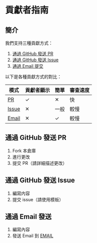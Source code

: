 # 貢獻者指南

## 簡介

我們支持三種貢獻方式：

1.  [通過 GitHub 發送 PR](/%E7%B0%A1%E4%BB%8B/contribute/#github-pr)
2.  [通過 GitHub 發送 Issue](/%E7%B0%A1%E4%BB%8B/contribute/#github-Issue)
3.  [通過 Email 提交](/%E7%B0%A1%E4%BB%8B/contribute/#email)

以下是各種貢獻方式的對比：

| 模式 | 貢獻者顯示 | 簡單 | 審查速度 |
| - | - | - | - |
| [PR](/%E7%B0%A1%E4%BB%8B/contribute/#github-pr) | ✓ | ✕ | 快 |
| [Issue](/%E7%B0%A1%E4%BB%8B/contribute/#github-Issue)  | ✕ | 一般 | 較慢 |
| [Email](/%E7%B0%A1%E4%BB%8B/contribute/#email) | ✕ | ✓ | 較慢 |

## 通過 GitHub 發送 PR

1.  Fork 本倉庫
2.  進行更改
3.  提交 PR（請詳細描述更改）

## 通過 GitHub 發送 Issue

1. 編寫内容
2. 提交 issue（請使用模板）

## 通過 Email 發送

1. 編寫內容
2. 發送 Email 到 [EMAIL](mailto:transsoul@myyahoo.com)